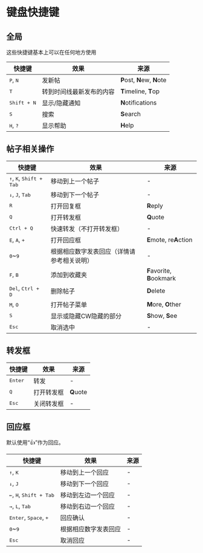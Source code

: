 # 键盘快捷键

## 全局
这些快捷键基本上可以在任何地方使用
<table>
    <thead>
        <tr><th>快捷键</th><th>效果</th><th>来源</th></tr>
    </thead>
    <tbody>
        <tr><td><kbd class="key">P</kbd>, <kbd class="key">N</kbd></td><td>发新帖</td><td><b>P</b>ost, <b>N</b>ew, <b>N</b>ote</td></tr>
        <tr><td><kbd class="key">T</kbd></td><td>转到时间线最新发布的内容</td><td><b>T</b>imeline, <b>T</b>op</td></tr>
        <tr><td><kbd class="group"><kbd class="key">Shift</kbd> + <kbd class="key">N</kbd></kbd></td><td>显示/隐藏通知</td><td><b>N</b>otifications</td></tr>
        <tr><td><kbd class="key">S</kbd></td><td>搜索</td><td><b>S</b>earch</td></tr>
        <tr><td><kbd class="key">H</kbd>, <kbd class="key">?</kbd></td><td>显示帮助</td><td><b>H</b>elp</td></tr>
    </tbody>
</table>

## 帖子相关操作

<table>
    <thead>
        <tr><th>快捷键</th><th>效果</th><th>来源</th></tr>
    </thead>
    <tbody>
        <tr><td><kbd class="key">↑</kbd>, <kbd class="key">K</kbd>, <kbd class="group"><kbd class="key">Shift</kbd> + <kbd class="key">Tab</kbd></kbd></td><td>移动到上一个帖子</td><td>-</td></tr>
        <tr><td><kbd class="key">↓</kbd>, <kbd class="key">J</kbd>, <kbd class="key">Tab</kbd></td><td>移动到下一个帖子</td><td>-</td></tr>
        <tr><td><kbd class="key">R</kbd></td><td>打开回复框</td><td><b>R</b>eply</td></tr>
        <tr><td><kbd class="key">Q</kbd></td><td>打开转发框</td><td><b>Q</b>uote</td></tr>
        <tr><td><kbd class="group"><kbd class="key">Ctrl</kbd> + <kbd class="key">Q</kbd></kbd></td><td>快速转发（不打开转发框）</td><td>-</td></tr>
        <tr><td><kbd class="key">E</kbd>, <kbd class="key">A</kbd>, <kbd class="key">+</kbd></td><td>打开回应框</td><td><b>E</b>mote, re<b>A</b>ction</td></tr>
        <tr><td><kbd class="key">0</kbd>~<kbd class="key">9</kbd></td><td>根据相应数字发表回应（详情请参考相关说明）</td><td>-</td></tr>
        <tr><td><kbd class="key">F</kbd>, <kbd class="key">B</kbd></td><td>添加到收藏夹</td><td><b>F</b>avorite, <b>B</b>ookmark</td></tr>
        <tr><td><kbd class="key">Del</kbd>, <kbd class="group"><kbd class="key">Ctrl</kbd> + <kbd class="key">D</kbd></kbd></td><td>删除帖子</td><td><b>D</b>elete</tr>
        <tr><td><kbd class="key">M</kbd>, <kbd class="key">O</kbd></td><td>打开帖子菜单</td><td><b>M</b>ore, <b>O</b>ther</td></tr>
        <tr><td><kbd class="key">S</kbd></td><td>显示或隐藏CW隐藏的部分</td><td><b>S</b>how, <b>S</b>ee</td></tr>
        <tr><td><kbd class="key">Esc</kbd></td><td>取消选中</td><td>-</td></tr>
    </tbody>
</table>

## 转发框

<table>
    <thead>
        <tr><th>快捷键</th><th>效果</th><th>来源</th></tr>
    </thead>
    <tbody>
        <tr><td><kbd class="key">Enter</kbd></td><td>转发</td><td>-</td></tr>
        <tr><td><kbd class="key">Q</kbd></td><td>打开转发框</td><td><b>Q</b>uote</td></tr>
        <tr><td><kbd class="key">Esc</kbd></td><td>关闭转发框</td><td>-</td></tr>
    </tbody>
</table>

## 回应框
默认使用“👍”作为回应。
<table>
    <thead>
        <tr><th>快捷键</th><th>效果</th><th>来源</th></tr>
    </thead>
    <tbody>
        <tr><td><kbd class="key">↑</kbd>, <kbd class="key">K</kbd></td><td>移动到上一个回应</td><td>-</td></tr>
        <tr><td><kbd class="key">↓</kbd>, <kbd class="key">J</kbd></td><td>移动到下一个回应</td><td>-</td></tr>
        <tr><td><kbd class="key">←</kbd>, <kbd class="key">H</kbd>, <kbd class="group"><kbd class="key">Shift</kbd> + <kbd class="key">Tab</kbd></kbd></td><td>移动到左边一个回应</td><td>-</td></tr>
        <tr><td><kbd class="key">→</kbd>, <kbd class="key">L</kbd>, <kbd class="key">Tab</kbd></td><td>移动到右边一个回应</td><td>-</td></tr>
        <tr><td><kbd class="key">Enter</kbd>, <kbd class="key">Space</kbd>, <kbd class="key">+</kbd></td><td>回应确认</td><td>-</td></tr>
        <tr><td><kbd class="key">0</kbd>~<kbd class="key">9</kbd></td><td>根据相应数字发表回应</td><td>-</td></tr>
        <tr><td><kbd class="key">Esc</kbd></td><td>取消回应</td><td>-</td></tr>
    </tbody>
</table>
